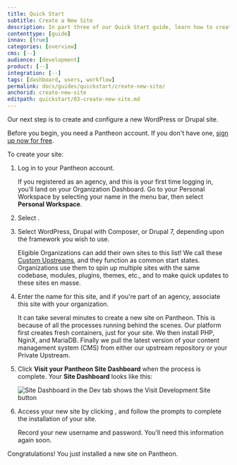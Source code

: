```yaml
---
title: Quick Start
subtitle: Create a New Site
description: In part three of our Quick Start guide, learn how to create your new Pantheon site.
contenttype: [guide]
innav: [true]
categories: [overview]
cms: [--]
audience: [development]
product: [--]
integration: [--]
tags: [dashboard, users, workflow]
permalink: docs/guides/quickstart/create-new-site/
anchorid: create-new-site
editpath: quickstart/03-create-new-site.md
---
```


Our next step is to create and configure a new WordPress or Drupal site.

Before you begin, you need a Pantheon account. If you don't have one, [sign up now for free](https://pantheon.io/register?docs).

To create your site: 

1. Log in to your Pantheon account. 

   <Alert title="Note" type="info">

   If you registered as an agency, and this is your first time logging in, you’ll land on your Organization Dashboard. Go to your Personal Workspace by selecting your name in the menu bar, then select **Personal Workspace**.

   </Alert>

1. Select <Icon icon="plus" text="Create New Site"/>. 

1. Select WordPress, Drupal with Composer, or Drupal 7, depending upon the framework you wish to use.

   <Alert title="Note" type="info">

   Eligible Organizations can add their own sites to this list! We call these [Custom Upstreams](/guides/custom-upstream), and they function as common start states. Organizations use them to spin up multiple sites with the same codebase, modules, plugins, themes, etc., and to make quick updates to these sites en masse.

   </Alert>

1. Enter the name for this site, and if you're part of an agency, associate this site with your organization.

   It can take several minutes to create a new site on Pantheon. This is because of all the processes running behind the scenes. Our platform first creates fresh containers, just for your site. We then install PHP, NginX, and MariaDB. Finally we pull the latest version of your content management system (CMS) from either our upstream repository or your Private Upstream.

1. Click **Visit your Pantheon Site Dashboard** when the process is complete. Your **Site Dashboard** looks like this:

     ![Site Dashboard in the Dev tab shows the Visit Development Site button](../../../images/dashboard/site-dashboard-dev.png)

1. Access your new site by clicking <Icon icon="new-window-alt" text="Visit Development Site"/>, and follow the prompts to complete the installation of your site.

   <Alert title="Note" type="info">

   Record your new username and password. You’ll need this information again soon.

   </Alert>

Congratulations! You just installed a new site on Pantheon.